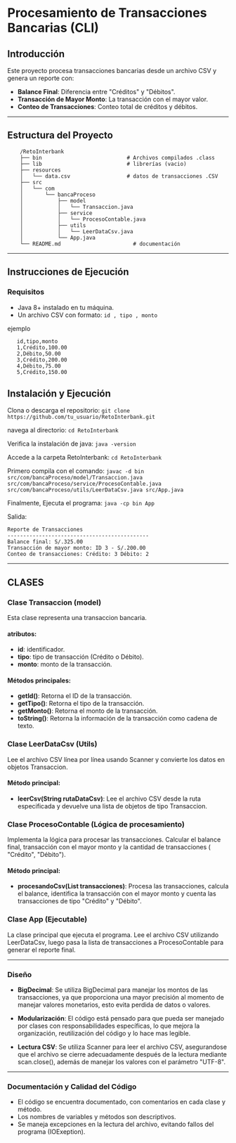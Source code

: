 # Procesamiento de Transacciones Bancarias (CLI)

## Introducción
Este proyecto procesa transacciones bancarias desde un archivo CSV y genera un reporte con:
- **Balance Final**: Diferencia entre "Créditos" y "Débitos".
- **Transacción de Mayor Monto**: La transacción con el mayor valor.
- **Conteo de Transacciones**: Conteo total de créditos y débitos.

---

## Estructura del Proyecto
```
    /RetoInterbank
    ├── bin                           # Archivos compilados .class
    ├── lib                           # librerías (vacio)
    ├── resources
    │   └── data.csv                  # datos de transacciones .CSV 
    ├── src
    │   └── com
    │       └── bancaProceso
    │           ├── model
    │           │   └── Transaccion.java          
    │           ├── service
    │           │   └── ProcesoContable.java      
    │           ├── utils
    │           │   └── LeerDataCsv.java          
    │           └── App.java                      
    └── README.md                       # documentación
```

---

## Instrucciones de Ejecución

### Requisitos

- Java 8+ instalado en tu máquina.
- Un archivo CSV con formato:
`id , tipo , monto`

ejemplo
```
   id,tipo,monto
   1,Crédito,100.00
   2,Débito,50.00
   3,Crédito,200.00
   4,Débito,75.00
   5,Crédito,150.00
```

## Instalación y Ejecución

Clona o descarga el repositorio:
`git clone https://github.com/tu_usuario/RetoInterbank.git`

navega al directorio:
`cd RetoInterbank`

Verifica la instalación de java:
`java -version`

Accede a la carpeta RetoInterbank:
`cd RetoInterbank`

Primero compila con el comando:
`javac -d bin src/com/bancaProceso/model/Transaccion.java src/com/bancaProceso/service/ProcesoContable.java src/com/bancaProceso/utils/LeerDataCsv.java src/App.java`

Finalmente, Ejecuta el programa:
`java -cp bin App`

Salida:

```
Reporte de Transacciones
---------------------------------------------
Balance final: S/.325.00
Transacción de mayor monto: ID 3 - S/.200.00
Conteo de transacciones: Crédito: 3 Débito: 2
```

---

## CLASES 

### Clase Transaccion (model)

Esta clase representa una transaccion bancaria. 

#### atributos:

- **id**: identificador.
- **tipo**: tipo de transacción (Crédito o Débito).
- **monto**: monto de la transacción.

#### Métodos principales:

- **getId()**: Retorna el ID de la transacción.
- **getTipo()**: Retorna el tipo de la transacción.
- **getMonto()**: Retorna el monto de la transacción.
- **toString()**: Retorna la información de la  transacción como cadena de texto.

### Clase LeerDataCsv (Utils)

Lee el archivo CSV línea por línea usando Scanner y convierte los datos en objetos Transaccion.

#### Método principal:

- **leerCsv(String rutaDataCsv)**: Lee el archivo CSV desde la ruta especificada y devuelve una lista de objetos de tipo Transaccion.

### Clase ProcesoContable (Lógica de procesamiento)

Implementa la lógica para procesar las transacciones.
Calcular el balance final, transacción con el mayor monto y la cantidad de transacciones ( "Crédito", "Débito").

#### Método principal:

- **procesandoCsv(List<Transaccion> transacciones)**: Procesa las transacciones, calcula el balance, identifica la transacción con el mayor monto y cuenta las transacciones de tipo "Crédito" y "Débito".

### Clase App (Ejecutable)

La clase principal que ejecuta el programa. Lee el archivo CSV utilizando LeerDataCsv, luego pasa la lista de transacciones a ProcesoContable para generar el reporte final.

---

### Diseño

- **BigDecimal**: Se utiliza BigDecimal para manejar los montos de las transacciones, ya que proporciona una mayor precisión al momento de manejar valores monetarios, esto evita perdida de datos o valores.

- **Modularización**: El código está pensado para que pueda ser manejado por clases con responsabilidades específicas, lo que mejora la organización, reutilización del código y lo hace mas legible.

- **Lectura CSV**: Se utiliza Scanner para leer el archivo CSV, asegurandose que el archivo se cierre adecuadamente después de la lectura mediante scan.close(), además de manejar los valores con el parámetro "UTF-8".

---

### Documentación y Calidad del Código
- El código se encuentra documentado, con comentarios en cada clase y método.
- Los nombres de variables y métodos son descriptivos.
- Se maneja excepciones en la lectura del archivo, evitando fallos del programa (IOExeption).